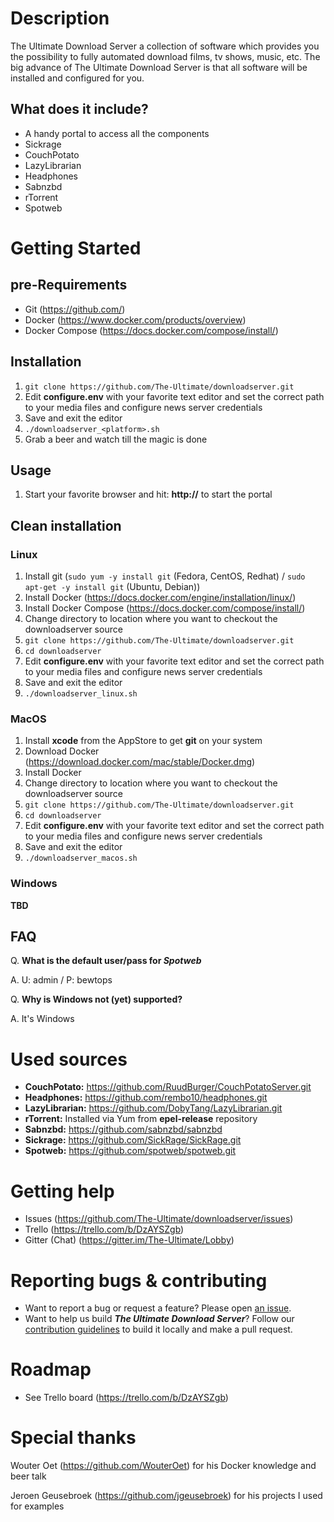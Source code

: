 # Description
The Ultimate Download Server a collection of software which provides you the possibility to fully automated download films, tv shows, music, etc. The big advance of The Ultimate Download Server is that all software will be installed and configured for you.

## What does it include?

* A handy portal to access all the components
* Sickrage
* CouchPotato
* LazyLibrarian
* Headphones
* Sabnzbd
* rTorrent
* Spotweb

# Getting Started
## pre-Requirements
* Git (https://github.com/)
* Docker (https://www.docker.com/products/overview)
* Docker Compose (https://docs.docker.com/compose/install/)

## Installation

1. `git clone https://github.com/The-Ultimate/downloadserver.git`
2. Edit **configure.env** with your favorite text editor and set the correct path to your media files and configure news server credentials
3. Save and exit the editor
4. `./downloadserver_<platform>.sh`
5. Grab a beer and watch till the magic is done

## Usage

1. Start your favorite browser and hit: **http://<dockerhost>** to start the portal

## Clean installation
### Linux

1. Install git (`sudo yum -y install git` (Fedora, CentOS, Redhat) / `sudo apt-get -y install git` (Ubuntu, Debian))
2. Install Docker (https://docs.docker.com/engine/installation/linux/)
3. Install Docker Compose (https://docs.docker.com/compose/install/)
4. Change directory to location where you want to checkout the downloadserver source
5. `git clone https://github.com/The-Ultimate/downloadserver.git`
6. `cd downloadserver`
7. Edit **configure.env** with your favorite text editor and set the correct path to your media files and configure news server credentials
8. Save and exit the editor
9. `./downloadserver_linux.sh`

### MacOS

1. Install **xcode** from the AppStore to get **git** on your system
2. Download Docker (https://download.docker.com/mac/stable/Docker.dmg)
3. Install Docker
4. Change directory to location where you want to checkout the downloadserver source
5. `git clone https://github.com/The-Ultimate/downloadserver.git`
6. `cd downloadserver`
7. Edit **configure.env** with your favorite text editor and set the correct path to your media files and configure news server credentials
8. Save and exit the editor
9. `./downloadserver_macos.sh`

### Windows

**TBD**

## FAQ
Q. **What is the default user/pass for _Spotweb_**

A. U: admin / P: bewtops


Q. **Why is Windows not (yet) supported?**

A. It's Windows

# Used sources

* **CouchPotato:** https://github.com/RuudBurger/CouchPotatoServer.git
* **Headphones:** https://github.com/rembo10/headphones.git
* **LazyLibrarian:** https://github.com/DobyTang/LazyLibrarian.git
* **rTorrent:** Installed via Yum from **epel-release** repository
* **Sabnzbd:** https://github.com/sabnzbd/sabnzbd
* **Sickrage:** https://github.com/SickRage/SickRage.git
* **Spotweb:** https://github.com/spotweb/spotweb.git

# Getting help

* Issues (https://github.com/The-Ultimate/downloadserver/issues)
* Trello (https://trello.com/b/DzAYSZgb)
* Gitter (Chat) (https://gitter.im/The-Ultimate/Lobby)

# Reporting bugs & contributing

* Want to report a bug or request a feature? Please open [an issue](https://github.com/The-Ultimate/downloadserver/issues/new).
* Want to help us build **_The Ultimate Download Server_**? Follow our [contribution guidelines](https://github.com/The-Ultimate/downloadserver/CONTRIBUTING) to build it locally and make a pull request.

# Roadmap

* See Trello board (https://trello.com/b/DzAYSZgb)

# Special thanks
Wouter Oet (https://github.com/WouterOet) for his Docker knowledge and beer talk

Jeroen Geusebroek (https://github.com/jgeusebroek) for his projects I used for examples
